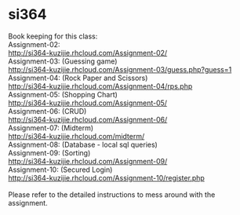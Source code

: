 si364
=====
Book keeping for this class:<br>
Assignment-02:<br>
http://si364-kuzijie.rhcloud.com/Assignment-02/<br>
Assignment-03: (Guessing game)<br>
http://si364-kuzijie.rhcloud.com/Assignment-03/guess.php?guess=1<br>
Assignment-04: (Rock Paper and Scissors)<br>
http://si364-kuzijie.rhcloud.com/Assignment-04/rps.php<br>
Assignment-05: (Shopping Chart)<br>
http://si364-kuzijie.rhcloud.com/Assignment-05/<br>
Assignment-06: (CRUD)<br>
http://si364-kuzijie.rhcloud.com/Assignment-06/<br>
Assignment-07: (Midterm)<br>
http://si364-kuzijie.rhcloud.com/midterm/<br>
Assignment-08: (Database - local sql queries)<br>
Assignment-09: (Sorting)<br>
http://si364-kuzijie.rhcloud.com/Assignment-09/<br>
Assignment-10: (Secured Login)<br>
http://si364-kuzijie.rhcloud.com/Assignment-10/register.php<br>
<br>
Please refer to the detailed instructions to mess around with the assignment.
